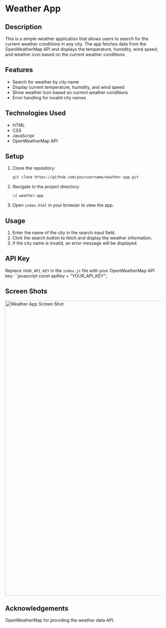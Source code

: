 # Weather App

## Description
This is a simple weather application that allows users to search for the current weather conditions in any city. The app fetches data from the OpenWeatherMap API and displays the temperature, humidity, wind speed, and weather icon based on the current weather conditions.

## Features
- Search for weather by city name
- Display current temperature, humidity, and wind speed
- Show weather icon based on current weather conditions
- Error handling for invalid city names

## Technologies Used
- HTML
- CSS
- JavaScript
- OpenWeatherMap API

## Setup
1. Clone the repository:
    ```bash
    git clone https://github.com/yourusername/weather-app.git
    ```
2. Navigate to the project directory:
    ```bash
    cd weather-app
    ```
3. Open `index.html` in your browser to view the app.

## Usage
1. Enter the name of the city in the search input field.
2. Click the search button to fetch and display the weather information.
3. If the city name is invalid, an error message will be displayed.

## API Key
Replace `YOUR_API_KEY` in the `index.js` file with your OpenWeatherMap API key:
``javascript
const apiKey = "YOUR_API_KEY";

## Screen Shots
<img width="955" alt="Weather App Screen Shot" src="https://github.com/user-attachments/assets/d962318c-d97e-4291-a49c-bb87c7f6e8eb">


## Acknowledgements
OpenWeatherMap for providing the weather data API.

